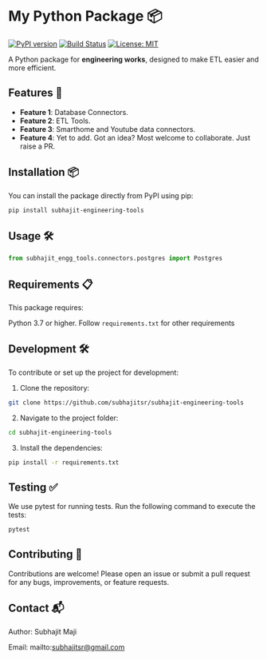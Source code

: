 # My Python Package 📦

[![PyPI version](https://badge.fury.io/py/subhajit-engineering-tools.svg)](https://badge.fury.io/py/subhajit-engineering-tools)
[![Build Status](https://travis-ci.com/subhajitss/subhajit-engineering-tools.svg?branch=main)](https://travis-ci.com/subhajitss/subhajit-engineering-tools)
[![License: MIT](https://img.shields.io/badge/License-MIT-yellow.svg)](https://opensource.org/licenses/MIT)

A Python package for **engineering works**, designed to make ETL easier and more efficient.

## Features 🚀

- **Feature 1**: Database Connectors.
- **Feature 2**: ETL Tools.
- **Feature 3**: Smarthome and Youtube data connectors.
- **Feature 4**: Yet to add. Got an idea? Most welcome to collaborate. Just raise a PR.

## Installation 📦

You can install the package directly from PyPI using pip:

```bash
pip install subhajit-engineering-tools
```

## Usage 🛠️

```python
from subhajit_engg_tools.connectors.postgres import Postgres
```

## Requirements 📋
This package requires:

Python 3.7 or higher.
Follow `requirements.txt` for other requirements

## Development 🛠️
To contribute or set up the project for development:

1. Clone the repository:
```bash
git clone https://github.com/subhajitsr/subhajit-engineering-tools
```
2. Navigate to the project folder:
```bash
cd subhajit-engineering-tools
```
3. Install the dependencies:
```bash
pip install -r requirements.txt
```

## Testing ✅
We use pytest for running tests. Run the following command to execute the tests:
```bash
pytest
```

## Contributing 🤝
Contributions are welcome! Please open an issue or submit a pull request for any bugs, improvements, or feature requests.

## Contact 📬
Author: Subhajit Maji

Email: mailto:subhajitsr@gmail.com
